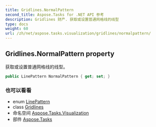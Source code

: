 ```yaml
---
title: Gridlines.NormalPattern
second_title: Aspose.Tasks for .NET API 参考
description: Gridlines 财产. 获取或设置普通网格线的线型
type: docs
weight: 60
url: /zh/net/aspose.tasks.visualization/gridlines/normalpattern/
---
```

## Gridlines.NormalPattern property

获取或设置普通网格线的线型。

```csharp
public LinePattern NormalPattern { get; set; }
```

### 也可以看看

* enum [LinePattern](../../linepattern/)
* class [Gridlines](../)
* 命名空间 [Aspose.Tasks.Visualization](../../gridlines/)
* 部件 [Aspose.Tasks](../../../)


